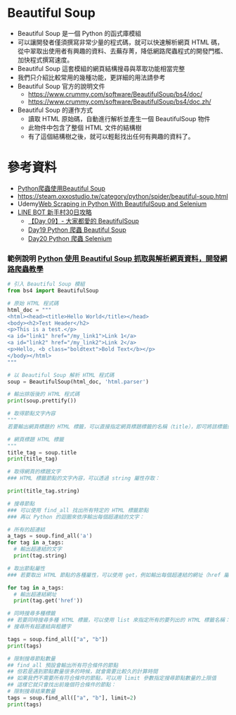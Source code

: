 # Beautiful Soup
- Beautiful Soup 是一個 Python 的函式庫模組
- 可以讓開發者僅須撰寫非常少量的程式碼，就可以快速解析網頁 HTML 碼，從中翠取出使用者有興趣的資料、去蕪存菁，降低網路爬蟲程式的開發門檻、加快程式撰寫速度。
- Beautiful Soup 這套模組的網頁結構搜尋與萃取功能相當完整
- 我們只介紹比較常用的幾種功能，更詳細的用法請參考
- Beautiful Soup 官方的說明文件
  - https://www.crummy.com/software/BeautifulSoup/bs4/doc/
  - https://www.crummy.com/software/BeautifulSoup/bs4/doc.zh/ 
- Beautiful Soup 的運作方式
  - 讀取 HTML 原始碼，自動進行解析並產生一個 BeautifulSoup 物件
  - 此物件中包含了整個 HTML 文件的結構樹
  - 有了這個結構樹之後，就可以輕鬆找出任何有興趣的資料了。

# 參考資料
- [Python爬蟲使用Beautiful Soup](https://hackmd.io/@aaronlife/python-topic-beautifulsoup)
- https://steam.oxxostudio.tw/category/python/spider/beautiful-soup.html
- Udemy[Web Scraping in Python With BeautifulSoup and Selenium](https://www.udemy.com/course/web-scraping-in-python-with-beautifulsoup-and-selenium/?utm_source=adwords&utm_medium=udemyads&utm_campaign=Search_DSA_Alpha_Prof_la.EN_cc.ROW-English&campaigntype=Search&portfolio=ROW-English&language=EN&product=Course&test=&audience=DSA&topic=Data_Science&priority=Alpha&utm_content=deal4584&utm_term=_._ag_162511579084_._ad_696197165271_._kw__._de_c_._dm__._pl__._ti_aud-2268488108799%3Adsa-1677974310676_._li_9199124_._pd__._&matchtype=&gad_source=1&gclid=CjwKCAiA6aW6BhBqEiwA6KzDczt9CJ7zH87vuKxdNLn6IABrdKNXRtW5owSv2H_wjWmYY67px50N0xoCUyEQAvD_BwE&couponCode=BFCPSALE24)
- [LINE BOT 新手村30日攻略](https://ithelp.ithome.com.tw/users/20122649/ironman/3122)
  - [【Day 09】- 大家都愛的 BeautifulSoup](https://ithelp.ithome.com.tw/articles/10271319)
  - [Day19 Python 爬蟲 Beautiful Soup](https://ithelp.ithome.com.tw/articles/10249042)
  - [Day20 Python 爬蟲 Selenium](https://ithelp.ithome.com.tw/articles/10249582)
### 範例說明 [Python 使用 Beautiful Soup 抓取與解析網頁資料，開發網路爬蟲教學](https://blog.gtwang.org/programming/python-beautiful-soup-module-scrape-web-pages-tutorial/)

```python
# 引入 Beautiful Soup 模組
from bs4 import BeautifulSoup

# 原始 HTML 程式碼
html_doc = """
<html><head><title>Hello World</title></head>
<body><h2>Test Header</h2>
<p>This is a test.</p>
<a id="link1" href="/my_link1">Link 1</a>
<a id="link2" href="/my_link2">Link 2</a>
<p>Hello, <b class="boldtext">Bold Text</b></p>
</body></html>
"""

# 以 Beautiful Soup 解析 HTML 程式碼
soup = BeautifulSoup(html_doc, 'html.parser')

# 輸出排版後的 HTML 程式碼
print(soup.prettify())

# 取得節點文字內容
"""
若要輸出網頁標題的 HTML 標籤，可以直接指定網頁標題標籤的名稱（title），即可將該標籤的節點抓出來：

# 網頁標題 HTML 標籤
"""
title_tag = soup.title
print(title_tag)

# 取得網頁的標題文字
### HTML 標籤節點的文字內容，可以透過 string 屬性存取：

print(title_tag.string)

# 搜尋節點
### 可以使用 find_all 找出所有特定的 HTML 標籤節點
### 再以 Python 的迴圈來依序輸出每個超連結的文字：

# 所有的超連結
a_tags = soup.find_all('a')
for tag in a_tags:
  # 輸出超連結的文字
  print(tag.string)

# 取出節點屬性
### 若要取出 HTML 節點的各種屬性，可以使用 get，例如輸出每個超連結的網址（href 屬性）：

for tag in a_tags:
  # 輸出超連結網址
  print(tag.get('href'))

# 同時搜尋多種標籤
## 若要同時搜尋多種 HTML 標籤，可以使用 list 來指定所有的要列出的 HTML 標籤名稱：
# 搜尋所有超連結與粗體字

tags = soup.find_all(["a", "b"])
print(tags)

# 限制搜尋節點數量
## find_all 預設會輸出所有符合條件的節點
## 但若是遇到節點數量很多的時候，就會需要比較久的計算時間
## 如果我們不需要所有符合條件的節點，可以用 limit 參數指定搜尋節點數量的上限值
## 這樣它就只會找出前幾個符合條件的節點：
# 限制搜尋結果數量
tags = soup.find_all(["a", "b"], limit=2)
print(tags)


```
